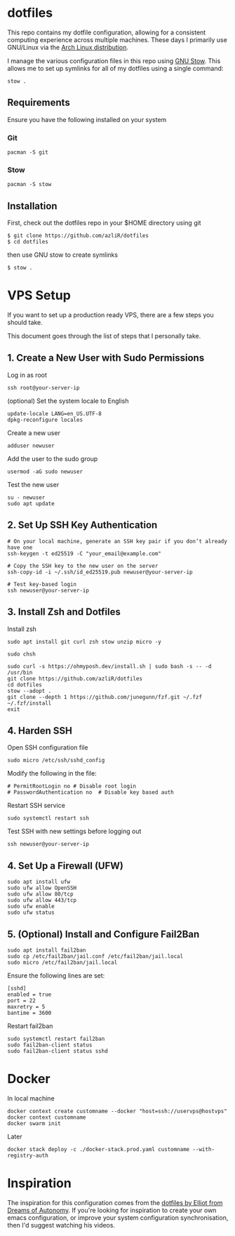 # dotfiles

This repo contains my dotfile configuration, allowing for a consistent computing experience across multiple machines.
These days I primarily use GNU/Linux via the [Arch Linux distribution](https://archlinux.org).

I manage the various configuration files in this repo using [GNU Stow](https://www.gnu.org/software/stow/).  This allows me to set up symlinks for all of my dotfiles using a single command:

```
stow .
```

## Requirements

Ensure you have the following installed on your system

### Git

```
pacman -S git
```

### Stow

```
pacman -S stow
```

## Installation

First, check out the dotfiles repo in your $HOME directory using git

```
$ git clone https://github.com/azliR/dotfiles
$ cd dotfiles
```

then use GNU stow to create symlinks

```
$ stow .
```

# VPS Setup

If you want to set up a production ready VPS, there are a few steps you should take.

This document goes through the list of steps that I personally take.


## 1. Create a New User with Sudo Permissions
Log in as root
```
ssh root@your-server-ip
```

(optional) Set the system locale to English
```
update-locale LANG=en_US.UTF-8
dpkg-reconfigure locales
```

Create a new user
```
adduser newuser
```

Add the user to the sudo group
```
usermod -aG sudo newuser
```

Test the new user
```
su - newuser
sudo apt update
```


## 2. Set Up SSH Key Authentication
```
# On your local machine, generate an SSH key pair if you don’t already have one
ssh-keygen -t ed25519 -C "your_email@example.com"

# Copy the SSH key to the new user on the server
ssh-copy-id -i ~/.ssh/id_ed25519.pub newuser@your-server-ip

# Test key-based login
ssh newuser@your-server-ip
```

## 3. Install Zsh and Dotfiles

Install zsh
```
sudo apt install git curl zsh stow unzip micro -y
```
```
sudo chsh
```
```
sudo curl -s https://ohmyposh.dev/install.sh | sudo bash -s -- -d /usr/bin
git clone https://github.com/azliR/dotfiles
cd dotfiles
stow --adopt .
git clone --depth 1 https://github.com/junegunn/fzf.git ~/.fzf
~/.fzf/install
exit
```


## 4. Harden SSH

Open SSH configuration file
```
sudo micro /etc/ssh/sshd_config
```
Modify the following in the file:
```
# PermitRootLogin no # Disable root login
# PasswordAuthentication no  # Disable key based auth
```
Restart SSH service
```
sudo systemctl restart ssh
```
Test SSH with new settings before logging out
```
ssh newuser@your-server-ip
```

## 4. Set Up a Firewall (UFW)
```
sudo apt install ufw
sudo ufw allow OpenSSH
sudo ufw allow 80/tcp
sudo ufw allow 443/tcp
sudo ufw enable
sudo ufw status
```

## 5. (Optional) Install and Configure Fail2Ban

```
sudo apt install fail2ban
sudo cp /etc/fail2ban/jail.conf /etc/fail2ban/jail.local
sudo micro /etc/fail2ban/jail.local
```
Ensure the following lines are set:
```
[sshd]
enabled = true
port = 22
maxretry = 5
bantime = 3600
``` 
Restart fail2ban
``` 
sudo systemctl restart fail2ban
sudo fail2ban-client status
sudo fail2ban-client status sshd
```

# Docker
In local machine
```
docker context create customname --docker "host=ssh://uservps@hostvps"
docker context customname
docker swarm init
```
Later
```
docker stack deploy -c ./docker-stack.prod.yaml customname --with-registry-auth
```


# Inspiration

The inspiration for this configuration comes from the [dotfiles by Elliot from Dreams of Autonomy](https://github.com/elliottminns/dotfiles). If you're looking for inspiration to create your own emacs configuration, or improve your system configuration synchronisation, then I'd suggest watching his videos.

